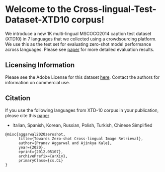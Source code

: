 # Welcome to the Cross-lingual-Test-Dataset-XTD10 corpus!
We introduce a new 1K multi-lingual MSCOCO2014 caption test dataset (XTD10) in 7 languages that we collected using a crowdsourcing platform. We use this as the test set for evaluating zero-shot model performance across languages. Please see [paper](https://arxiv.org/pdf/2012.05107.pdf) for more detailed evaluation results.
## Licensing Information
Please see the Adobe License for this dataset [here](https://github.com/adobe-research/Cross-lingual-Test-Dataset-XTD10/blob/main/LICENSE.md). Contact the authors for information on commercial use.
## Citation
If you use the following languages from XTD-10 corpus in your publication, please cite this [paper](https://arxiv.org/pdf/2012.05107.pdf)
 - Italian, Spanish, Korean, Russian, Polish, Turkish, Chinese Simplified
```
@misc{aggarwal2020zeroshot,
      title={Towards Zero-shot Cross-lingual Image Retrieval},
      author={Pranav Aggarwal and Ajinkya Kale},
      year={2020},
      eprint={2012.05107},
      archivePrefix={arXiv},
      primaryClass={cs.CL}
}
```